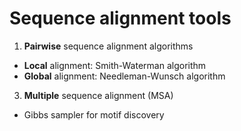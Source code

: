 # Sequence alignment tools 

1.  **Pairwise** sequence alignment algorithms
- **Local** alignment: Smith-Waterman algorithm
- **Global** alignment: Needleman-Wunsch algorithm
3. **Multiple** sequence alignment (MSA)
- Gibbs sampler for motif discovery 
